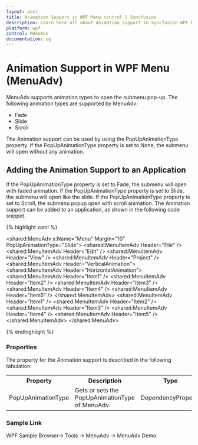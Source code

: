 ```yaml
---
layout: post
title: Animation Support in WPF Menu control | Syncfusion
description: Learn here all about Animation Support in Syncfusion WPF Menu (MenuAdv) control, its elements and more details.
platform: wpf
control: MenuAdv
documentation: ug
---
```


# Animation Support in WPF Menu (MenuAdv)

MenuAdv supports animation types to open the submenu pop-up. The following animation types are supported by MenuAdv:

* Fade
* Slide
* Scroll

The Animation support can be used by using the PopUpAnimationType property. If the PopUpAnimationType property is set to None, the submenu will open without any animation.

## Adding the Animation Support to an Application

If the PopUpAnimationType property is set to Fade, the submenu will open with faded animation. If the PopUpAnimationType property is set to Slide, the submenu will open like the slide. If the PopUpAnimationType property is set to Scroll, the submenu popup open with scroll animation. The Animation support can be added to an application, as shown in the following code snippet.

{% highlight xaml %}

<shared:MenuAdv x:Name="Menu" Margin="10" PopUpAnimationType="Slide">
    <shared:MenuItemAdv Header="File" />
    <shared:MenuItemAdv Header="Edit" />
    <shared:MenuItemAdv Header="View" />
    <shared:MenuItemAdv Header="Project" />
    <shared:MenuItemAdv Header="VerticalAnimation">
        <shared:MenuItemAdv Header="HorizontalAnimation">
            <shared:MenuItemAdv Header="Item1" />
            <shared:MenuItemAdv Header="Item2" />
            <shared:MenuItemAdv Header="Item3" />
            <shared:MenuItemAdv Header="Item4" />
            <shared:MenuItemAdv Header="Item5" />
        </shared:MenuItemAdv>
        <shared:MenuItemAdv Header="Item1" />
        <shared:MenuItemAdv Header="Item2" />
        <shared:MenuItemAdv Header="Item3" />
        <shared:MenuItemAdv Header="Item4" />
        <shared:MenuItemAdv Header="Item5" />
    </shared:MenuItemAdv>
</shared:MenuAdv>

{% endhighlight %}


### Properties

The property for the Animation support is described in the following tabulation:


<table>
<tr>
<th>
Property </th><th>
Description </th><th>
Type </th><th>
Data Type </th></tr>
<tr>
<td>
PopUpAnimationType</td><td>
Gets or sets the PopUpAnimationType of MenuAdv.</td><td>
DependencyProperty</td><td>
PopUpAnimationType(None)</td></tr>
</table>


### Sample Link

WPF Sample Browser-> Tools -> MenuAdv -> MenuAdv Demo

